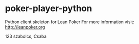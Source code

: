 poker-player-python
===================

Python client skeleton for Lean Poker For more information visit: http://leanpoker.org 

123 szabolcs, Csaba
